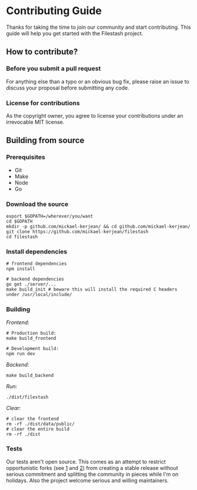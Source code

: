 # Contributing Guide

Thanks for taking the time to join our community and start contributing. This guide will help you get started with the Filestash project.

## How to contribute?

### Before you submit a pull request

For anything else than a typo or an obvious bug fix, please raise an issue to discuss your proposal before submitting any code.

### License for contributions

As the copyright owner, you agree to license your contributions under an irrevocable MIT license.


## Building from source

### Prerequisites
- Git
- Make
- Node
- Go

### Download the source
```
export $GOPATH=/wherever/you/want
cd $GOPATH
mkdir -p github.com/mickael-kerjean/ && cd github.com/mickael-kerjean/
git clone https://github.com/mickael-kerjean/filestash
cd filestash
```

### Install dependencies
```
# frontend dependencies
npm install

# backend dependencies
go get ./server/...
make build_init # beware this will install the required C headers under /usr/local/include/
```

### Building
*Frontend*:
```
# Production build:
make build_frontend

# Development build:
npm run dev
```

*Backend*:
```
make build_backend
```

*Run*:
```
./dist/filestash
```

*Clear*:
```
# clear the frontend
rm -rf ./dist/data/public/
# clear the entire build
rm -rf ./dist
```

### Tests
Our tests aren't open source. This comes as an attempt to restrict opportunistic forks (see [1](https://news.ycombinator.com/item?id=17006902#17009852) and [2](https://www.reddit.com/r/selfhosted/comments/a54axs/annoucing_jellyfin_a_free_software_fork_of_emby/ebk92iu/?utm_source=share&utm_medium=web2x)) from creating a stable release without serious commitment and splitting the community in pieces while I'm on holidays. Also the project welcome serious and willing maintainers.
